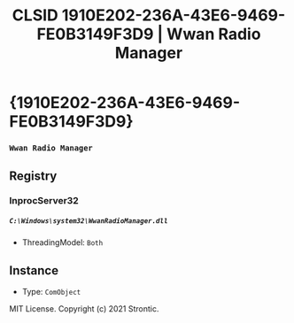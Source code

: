 ﻿---
title: "CLSID 1910E202-236A-43E6-9469-FE0B3149F3D9 | Wwan Radio Manager"
excerpt: What is COM-Object CLSID 1910E202-236A-43E6-9469-FE0B3149F3D9?
---

# {1910E202-236A-43E6-9469-FE0B3149F3D9}

### `Wwan Radio Manager`

## Registry


### InprocServer32

##### `C:\Windows\system32\WwanRadioManager.dll`
* ThreadingModel: `Both`

## Instance

* Type: `ComObject`

MIT License. Copyright (c) 2021 Strontic.


